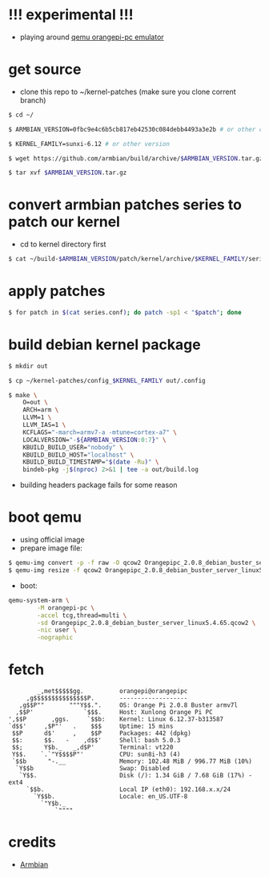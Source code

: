 # !!! experimental !!!
- playing around [qemu orangepi-pc emulator](https://www.qemu.org/docs/master/system/arm/orangepi.html)

# get source
- clone this repo to ~/kernel-patches (make sure you clone corrent branch)
```bash
$ cd ~/

$ ARMBIAN_VERSION=0fbc9e4c6b5cb817eb42530c084debb4493a3e2b # or other commit

$ KERNEL_FAMILY=sunxi-6.12 # or other version

$ wget https://github.com/armbian/build/archive/$ARMBIAN_VERSION.tar.gz

$ tar xvf $ARMBIAN_VERSION.tar.gz 
```

# convert armbian patches series to patch our kernel
- cd to kernel directory first
```bash
$ cat ~/build-$ARMBIAN_VERSION/patch/kernel/archive/$KERNEL_FAMILY/series.conf | sed "/^[#-]/d; /^$/d; s#\t#$HOME/build-$ARMBIAN_VERSION/patch/kernel/archive/$KERNEL_FAMILY/#g" > series.conf
```

# apply patches
```bash
$ for patch in $(cat series.conf); do patch -sp1 < "$patch"; done
```

# build debian kernel package
```bash
$ mkdir out

$ cp ~/kernel-patches/config_$KERNEL_FAMILY out/.config

$ make \
    O=out \
    ARCH=arm \
    LLVM=1 \
    LLVM_IAS=1 \
    KCFLAGS="-march=armv7-a -mtune=cortex-a7" \
    LOCALVERSION="-${ARMBIAN_VERSION:0:7}" \
    KBUILD_BUILD_USER="nobody" \
    KBUILD_BUILD_HOST="localhost" \
    KBUILD_BUILD_TIMESTAMP="$(date -Ru)" \
    bindeb-pkg -j$(nproc) 2>&1 | tee -a out/build.log
```
- building headers package fails for some reason

# boot qemu
- using official image
- prepare image file:
```bash
$ qemu-img convert -p -f raw -O qcow2 Orangepipc_2.0.8_debian_buster_server_linux5.4.65.img Orangepipc_2.0.8_debian_buster_server_linux5.4.65.qcow2
$ qemu-img resize -f qcow2 Orangepipc_2.0.8_debian_buster_server_linux5.4.65.qcow2 8G
```
- boot:
```bash
qemu-system-arm \
        -M orangepi-pc \
        -accel tcg,thread=multi \
        -sd Orangepipc_2.0.8_debian_buster_server_linux5.4.65.qcow2 \
        -nic user \
        -nographic
```

# fetch
```
        _,met$$$$$gg.          orangepi@orangepipc
     ,g$$$$$$$$$$$$$$$P.       -------------------
   ,g$$P""       """Y$$.".     OS: Orange Pi 2.0.8 Buster armv7l
  ,$$P'              `$$$.     Host: Xunlong Orange Pi PC
',$$P       ,ggs.     `$$b:    Kernel: Linux 6.12.37-b313587
`d$$'     ,$P"'   .    $$$     Uptime: 15 mins
 $$P      d$'     ,    $$P     Packages: 442 (dpkg)
 $$:      $$.   -    ,d$$'     Shell: bash 5.0.3
 $$;      Y$b._   _,d$P'       Terminal: vt220
 Y$$.    `.`"Y$$$$P"'          CPU: sun8i-h3 (4)
 `$$b      "-.__               Memory: 102.48 MiB / 996.77 MiB (10%)
  `Y$$b                        Swap: Disabled
   `Y$$.                       Disk (/): 1.34 GiB / 7.68 GiB (17%) - ext4
     `$$b.                     Local IP (eth0): 192.168.x.x/24
       `Y$$b.                  Locale: en_US.UTF-8
         `"Y$b._
             `""""
```

# credits
- [Armbian](https://github.com/armbian/build)
